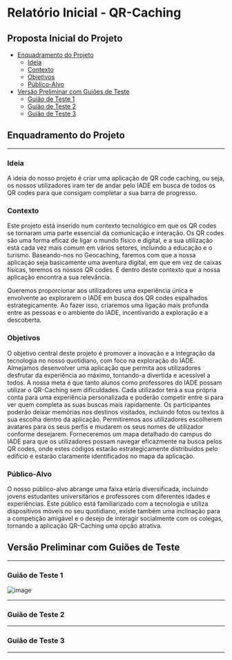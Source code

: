 # Relatório Inicial - QR-Caching

## Proposta Inicial do Projeto <!-- omit in toc -->

- [Enquadramento do Projeto](#enquadramento-do-projeto)
  - [Ideia](#ideia)
  - [Contexto](#contexto)
  - [Objetivos](#objetivos)
  - [Público-Alvo](#Público-alvo)
- [Versão Preliminar com Guiões de Teste](#versão-preliminar-com-guiões-de-teste)
  - [Guião de Teste 1](#Guião-de-Teste-1)
  - [Guião de Teste 2](#Guião-de-Teste-2)
  - [Guião de Teste 3](#Guião-de-Teste-3)


## Enquadramento do Projeto

-------------------------------------------------------------


### Ideia

  A ideia do nosso projeto é criar uma aplicação de QR code caching, ou seja, os nossos utilizadores iram ter de andar pelo IADE em busca de todos os QR codes para que consigam completar a sua barra de progresso.

### Contexto

Este projeto está inserido num contexto tecnológico em que os QR codes se tornaram uma parte essencial da comunicação e interação. Os QR codes são uma forma eficaz de ligar o mundo físico e digital, e a sua utilização está cada vez mais comum em vários setores, incluindo a educação e o turismo. Baseando-nos no Geocaching, faremos com que a nossa aplicaçáo seja basicamente uma aventura digital, em que em vez de caixas físicas, teremos os nossos QR codes. É dentro deste contexto que a nossa aplicação encontra a sua relevância.

Queremos proporcionar aos utilizadores uma experiência única e envolvente ao explorarem o IADE em busca dos QR codes espalhados estrategicamente. Ao fazer isso, criaremos uma ligação mais profunda entre as pessoas e o ambiente do IADE, incentivando a exploração e a descoberta.

### Objetivos

  O objetivo central deste projeto é promover a inovação e a integração da tecnologia no nosso quotidiano, com foco na exploração do IADE. Almejamos desenvolver uma aplicação que permita aos utilizadores desfrutar da experiência ao máximo, tornando-a divertida e acessível a todos. A nossa meta é que tanto alunos como professores do IADE possam utilizar o QR-Caching sem dificuldades.
Cada utilizador terá a sua própria conta para uma experiência personalizada e poderão competir entre si para ver quem completa as suas buscas mais rapidamente. Os participantes poderão deixar memórias nos destinos visitados, incluindo fotos ou textos à sua escolha dentro da aplicação. Permitiremos aos utilizadores escolherem avatares para os seus perfis e mudarem os seus nomes de utilizador conforme desejarem. Forneceremos um mapa detalhado do campus do IADE para que os utilizadores possam navegar eficazmente na busca pelos QR codes, onde estes códigos estarão estrategicamente distribuídos pelo edifício e estarão claramente identificados no mapa da aplicação. 

### Público-Alvo

O nosso público-alvo abrange uma faixa etária diversificada, incluindo jovens estudantes universitários e professores com diferentes idades e experiências.  Este público está familiarizado com a tecnologia e utiliza dispositivos móveis no seu quotidiano, existe também uma inclinação para a competição amigável e o desejo de interagir socialmente com os colegas, tornando a aplicação QR-Caching uma opção atrativa.


## Versão Preliminar com Guiões de Teste

-----------------------------------------------------------

### Guião de Teste 1

![image](https://github.com/Fang261/QR-Caching/assets/116730433/18973af9-4a27-4ebb-94fa-4153ea865b75)


--------------------------------------------------------
### Guião de Teste 2
----------------------------------------------------------
### Guião de Teste 3
------------------------------------------------

